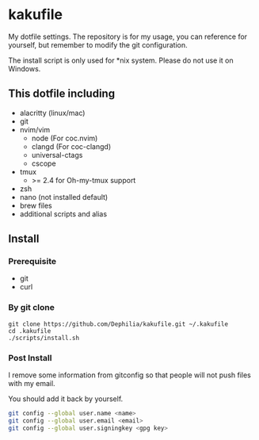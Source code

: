 # kakufile

My dotfile settings. The repository is for my usage, you can reference for yourself, but remember to modify the git configuration.

The install script is only used for \*nix system. Please do not use it on Windows.

## This dotfile including
- alacritty (linux/mac)
- git
- nvim/vim
  - node (For coc.nvim)
  - clangd (For coc-clangd)
  - universal-ctags
  - cscope
- tmux
  - \>= 2.4 for Oh-my-tmux support
- zsh
- nano (not installed default)
- brew files
- additional scripts and alias

## Install

### Prerequisite

- git
- curl

### By git clone
```shell
git clone https://github.com/Dephilia/kakufile.git ~/.kakufile
cd .kakufile
./scripts/install.sh
```

### Post Install
I remove some information from gitconfig so that people will not push files with my email.

You should add it back by yourself.

```bash
git config --global user.name <name>
git config --global user.email <email>
git config --global user.signingkey <gpg key>
```

